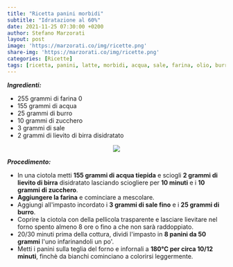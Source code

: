 ```yaml
---
title: "Ricetta panini morbidi"
subtitle: "Idratazione al 60%"
date: 2021-11-25 07:30:00 +0200
author: Stefano Marzorati
layout: post
image: 'https://marzorati.co/img/ricette.png'
share-img: 'https://marzorati.co/img/ricette.png'
categories: [Ricette]
tags: [ricetta, panini, latte, morbidi, acqua, sale, farina, olio, burro]
---
```

***Ingredienti:***   

* 255 grammi di farina 0
* 155 grammi di acqua
* 25 grammi di burro
* 10 grammi di zucchero
* 3 grammi di sale
* 2 grammi di lievito di birra disidratato

<p align="center">
  <img src="https://marzorati.co/img/post/panini_morbidi.jpeg">
</p>   

***Procedimento:***   

* In una ciotola metti **155 grammi di acqua tiepida** e sciogli **2 grammi di lievito di birra** disidratato lasciando sciogliere per **10 minuti** e i **10 grammi di zucchero**.
* **Aggiungere la farina** e cominciare a mescolare.   
* Aggiungi all'impasto incordato i **3 grammi di sale fino** e i **25 grammi di burro**.
* Coprire la ciotola con della pellicola trasparente e lasciare lievitare nel forno spento almeno 8 ore o fino a che non sarà raddoppiato. 
* 20/30 minuti prima della cottura, dividi l'impasto in **8 panini da 50 grammi** l'uno infarinandoli un po'. 
* Metti i panini sulla teglia del forno e infornali a **180°C per circa 10/12 minuti**, finchè da bianchi cominciano a colorirsi leggermente.
